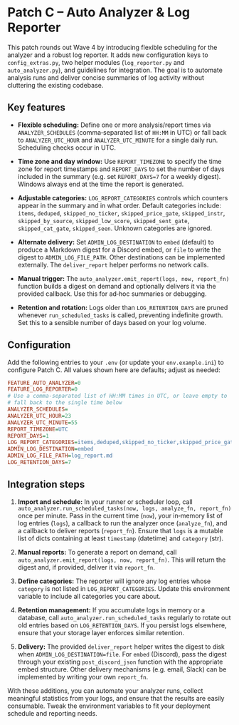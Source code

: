 Patch C – Auto Analyzer & Log Reporter
=====================================

This patch rounds out Wave 4 by introducing flexible scheduling for the
analyzer and a robust log reporter.  It adds new configuration keys
to `config_extras.py`, two helper modules (`log_reporter.py` and
`auto_analyzer.py`), and guidelines for integration.  The goal is to
automate analysis runs and deliver concise summaries of log activity
without cluttering the existing codebase.

Key features
------------

* **Flexible scheduling:** Define one or more analysis/report times via
  `ANALYZER_SCHEDULES` (comma‑separated list of `HH:MM` in UTC) or
  fall back to `ANALYZER_UTC_HOUR` and `ANALYZER_UTC_MINUTE` for a
  single daily run.  Scheduling checks occur in UTC.

* **Time zone and day window:** Use `REPORT_TIMEZONE` to specify the
  time zone for report timestamps and `REPORT_DAYS` to set the number
  of days included in the summary (e.g. set `REPORT_DAYS=7` for a
  weekly digest).  Windows always end at the time the report is
  generated.

* **Adjustable categories:** `LOG_REPORT_CATEGORIES` controls which
  counters appear in the summary and in what order.  Default
  categories include: `items`, `deduped`, `skipped_no_ticker`,
  `skipped_price_gate`, `skipped_instr`, `skipped_by_source`,
  `skipped_low_score`, `skipped_sent_gate`, `skipped_cat_gate`,
  `skipped_seen`.  Unknown categories are ignored.

* **Alternate delivery:** Set `ADMIN_LOG_DESTINATION` to `embed` (default)
  to produce a Markdown digest for a Discord embed, or `file` to
  write the digest to `ADMIN_LOG_FILE_PATH`.  Other destinations can
  be implemented externally.  The `deliver_report` helper performs no
  network calls.

* **Manual trigger:** The `auto_analyzer.emit_report(logs, now,
  report_fn)` function builds a digest on demand and optionally
  delivers it via the provided callback.  Use this for ad‑hoc
  summaries or debugging.

* **Retention and rotation:** Logs older than `LOG_RETENTION_DAYS` are
  pruned whenever `run_scheduled_tasks` is called, preventing
  indefinite growth.  Set this to a sensible number of days based on
  your log volume.

Configuration
-------------

Add the following entries to your `.env` (or update your
`env.example.ini`) to configure Patch C.  All values shown here are
defaults; adjust as needed:

```ini
FEATURE_AUTO_ANALYZER=0
FEATURE_LOG_REPORTER=0
# Use a comma‑separated list of HH:MM times in UTC, or leave empty to
# fall back to the single time below
ANALYZER_SCHEDULES=
ANALYZER_UTC_HOUR=23
ANALYZER_UTC_MINUTE=55
REPORT_TIMEZONE=UTC
REPORT_DAYS=1
LOG_REPORT_CATEGORIES=items,deduped,skipped_no_ticker,skipped_price_gate,skipped_instr,skipped_by_source,skipped_low_score,skipped_sent_gate,skipped_cat_gate,skipped_seen
ADMIN_LOG_DESTINATION=embed
ADMIN_LOG_FILE_PATH=log_report.md
LOG_RETENTION_DAYS=7
```

Integration steps
-----------------

1. **Import and schedule:** In your runner or scheduler loop, call
   `auto_analyzer.run_scheduled_tasks(now, logs, analyze_fn,
   report_fn)` once per minute.  Pass in the current time (`now`),
   your in‑memory list of log entries (`logs`), a callback to run the
   analyzer once (`analyze_fn`), and a callback to deliver reports
   (`report_fn`).  Ensure that `logs` is a mutable list of dicts
   containing at least `timestamp` (datetime) and `category` (str).

2. **Manual reports:** To generate a report on demand, call
   `auto_analyzer.emit_report(logs, now, report_fn)`.  This will
   return the digest and, if provided, deliver it via `report_fn`.

3. **Define categories:** The reporter will ignore any log entries
   whose `category` is not listed in `LOG_REPORT_CATEGORIES`.  Update
   this environment variable to include all categories you care about.

4. **Retention management:** If you accumulate logs in memory or a
   database, call `auto_analyzer.run_scheduled_tasks` regularly to
   rotate out old entries based on `LOG_RETENTION_DAYS`.  If you
   persist logs elsewhere, ensure that your storage layer enforces
   similar retention.

5. **Delivery:** The provided `deliver_report` helper writes the
   digest to disk when `ADMIN_LOG_DESTINATION=file`.  For `embed`
   (Discord), pass the digest through your existing `post_discord_json`
   function with the appropriate embed structure.  Other delivery
   mechanisms (e.g. email, Slack) can be implemented by writing your
   own `report_fn`.

With these additions, you can automate your analyzer runs, collect
meaningful statistics from your logs, and ensure that the results are
easily consumable.  Tweak the environment variables to fit your
deployment schedule and reporting needs.